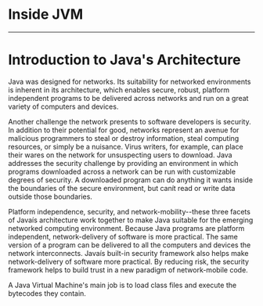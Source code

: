 # Inside JVM

---

# Introduction to Java's Architecture

Java was designed for networks. Its suitability for
networked environments is inherent in its architecture, which enables secure, robust, platform independent
programs to be delivered across networks and run on a great variety of computers and
devices.

Another challenge the network presents to software developers is security. In addition to their potential
for good, networks represent an avenue for malicious programmers to steal or destroy information, steal
computing resources, or simply be a nuisance. Virus writers, for example, can place their wares on the
network for unsuspecting users to download. Java addresses the security challenge by providing an
environment in which programs downloaded across a network can be run with customizable degrees of
security. A downloaded program can do anything it wants inside the boundaries of the secure
environment, but canít read or write data outside those boundaries.

Platform independence, security, and network-mobility--these three facets of Javaís architecture work
together to make Java suitable for the emerging networked computing environment. Because Java
programs are platform independent, network-delivery of software is more practical. The same version of
a program can be delivered to all the computers and devices the network interconnects. Javaís built-in
security framework also helps make network-delivery of software more practical. By reducing risk, the
security framework helps to build trust in a new paradigm of network-mobile code.

A Java Virtual Machine's main job is to load class files and execute the bytecodes they contain.



